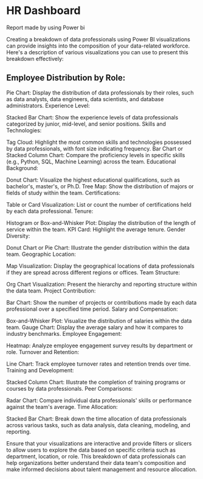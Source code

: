 # HR Dashboard
Report made by using Power bi

Creating a breakdown of data professionals using Power BI visualizations can provide insights into the composition of your data-related workforce. Here's a description of various visualizations you can use to present this breakdown effectively:

## Employee Distribution by Role:

Pie Chart: Display the distribution of data professionals by their roles, such as data analysts, data engineers, data scientists, and database administrators.
Experience Level:

Stacked Bar Chart: Show the experience levels of data professionals categorized by junior, mid-level, and senior positions.
Skills and Technologies:

Tag Cloud: Highlight the most common skills and technologies possessed by data professionals, with font size indicating frequency.
Bar Chart or Stacked Column Chart: Compare the proficiency levels in specific skills (e.g., Python, SQL, Machine Learning) across the team.
Educational Background:

Donut Chart: Visualize the highest educational qualifications, such as bachelor's, master's, or Ph.D.
Tree Map: Show the distribution of majors or fields of study within the team.
Certifications:

Table or Card Visualization: List or count the number of certifications held by each data professional.
Tenure:

Histogram or Box-and-Whisker Plot: Display the distribution of the length of service within the team.
KPI Card: Highlight the average tenure.
Gender Diversity:

Donut Chart or Pie Chart: Illustrate the gender distribution within the data team.
Geographic Location:

Map Visualization: Display the geographical locations of data professionals if they are spread across different regions or offices.
Team Structure:

Org Chart Visualization: Present the hierarchy and reporting structure within the data team.
Project Contribution:

Bar Chart: Show the number of projects or contributions made by each data professional over a specified time period.
Salary and Compensation:

Box-and-Whisker Plot: Visualize the distribution of salaries within the data team.
Gauge Chart: Display the average salary and how it compares to industry benchmarks.
Employee Engagement:

Heatmap: Analyze employee engagement survey results by department or role.
Turnover and Retention:

Line Chart: Track employee turnover rates and retention trends over time.
Training and Development:

Stacked Column Chart: Illustrate the completion of training programs or courses by data professionals.
Peer Comparisons:

Radar Chart: Compare individual data professionals' skills or performance against the team's average.
Time Allocation:

Stacked Bar Chart: Break down the time allocation of data professionals across various tasks, such as data analysis, data cleaning, modeling, and reporting.

Ensure that your visualizations are interactive and provide filters or slicers to allow users to explore the data based on specific criteria such as department, location, or role. This breakdown of data professionals can help organizations better understand their data team's composition and make informed decisions about talent management and resource allocation.
